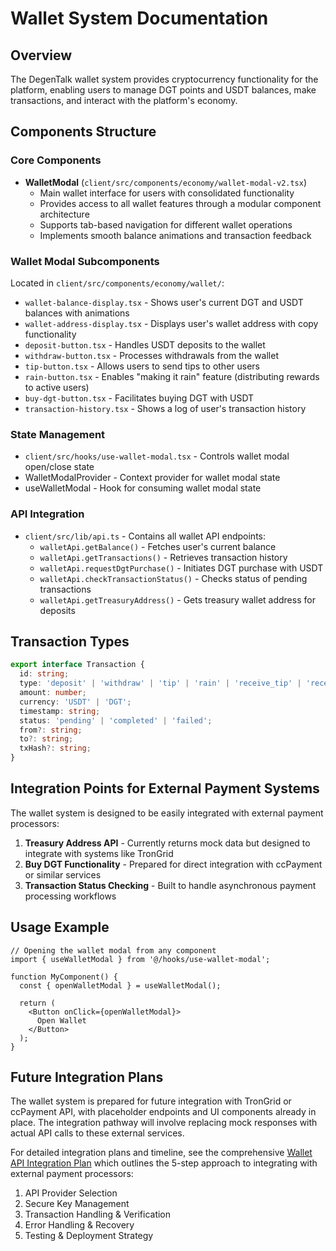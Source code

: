 # Wallet System Documentation

## Overview
The DegenTalk wallet system provides cryptocurrency functionality for the platform, enabling users to manage DGT points and USDT balances, make transactions, and interact with the platform's economy.

## Components Structure

### Core Components
- **WalletModal** (`client/src/components/economy/wallet-modal-v2.tsx`)
  - Main wallet interface for users with consolidated functionality
  - Provides access to all wallet features through a modular component architecture
  - Supports tab-based navigation for different wallet operations
  - Implements smooth balance animations and transaction feedback

### Wallet Modal Subcomponents
Located in `client/src/components/economy/wallet/`:

- `wallet-balance-display.tsx` - Shows user's current DGT and USDT balances with animations
- `wallet-address-display.tsx` - Displays user's wallet address with copy functionality
- `deposit-button.tsx` - Handles USDT deposits to the wallet
- `withdraw-button.tsx` - Processes withdrawals from the wallet
- `tip-button.tsx` - Allows users to send tips to other users
- `rain-button.tsx` - Enables "making it rain" feature (distributing rewards to active users)
- `buy-dgt-button.tsx` - Facilitates buying DGT with USDT
- `transaction-history.tsx` - Shows a log of user's transaction history

### State Management
- `client/src/hooks/use-wallet-modal.tsx` - Controls wallet modal open/close state
- WalletModalProvider - Context provider for wallet modal state
- useWalletModal - Hook for consuming wallet modal state

### API Integration
- `client/src/lib/api.ts` - Contains all wallet API endpoints:
  - `walletApi.getBalance()` - Fetches user's current balance
  - `walletApi.getTransactions()` - Retrieves transaction history
  - `walletApi.requestDgtPurchase()` - Initiates DGT purchase with USDT
  - `walletApi.checkTransactionStatus()` - Checks status of pending transactions
  - `walletApi.getTreasuryAddress()` - Gets treasury wallet address for deposits

## Transaction Types
```typescript
export interface Transaction {
  id: string;
  type: 'deposit' | 'withdraw' | 'tip' | 'rain' | 'receive_tip' | 'receive_rain';
  amount: number;
  currency: 'USDT' | 'DGT';
  timestamp: string;
  status: 'pending' | 'completed' | 'failed';
  from?: string;
  to?: string;
  txHash?: string;
}
```

## Integration Points for External Payment Systems

The wallet system is designed to be easily integrated with external payment processors:

1. **Treasury Address API** - Currently returns mock data but designed to integrate with systems like TronGrid
2. **Buy DGT Functionality** - Prepared for direct integration with ccPayment or similar services
3. **Transaction Status Checking** - Built to handle asynchronous payment processing workflows

## Usage Example
```tsx
// Opening the wallet modal from any component
import { useWalletModal } from '@/hooks/use-wallet-modal';

function MyComponent() {
  const { openWalletModal } = useWalletModal();
  
  return (
    <Button onClick={openWalletModal}>
      Open Wallet
    </Button>
  );
}
```

## Future Integration Plans
The wallet system is prepared for future integration with TronGrid or ccPayment API, with placeholder endpoints and UI components already in place. The integration pathway will involve replacing mock responses with actual API calls to these external services.

For detailed integration plans and timeline, see the comprehensive [Wallet API Integration Plan](./wallet-api-integration-plan.md) which outlines the 5-step approach to integrating with external payment processors:

1. API Provider Selection
2. Secure Key Management
3. Transaction Handling & Verification
4. Error Handling & Recovery
5. Testing & Deployment Strategy
